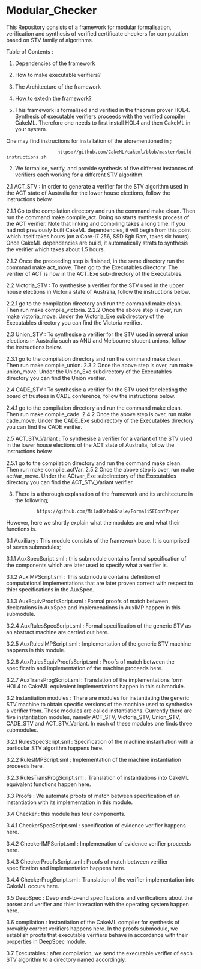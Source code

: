 # Modular_Checker
This Repository consists of a framework for modular formalisation, verification and synthesis of verified certificate checkers for computation based on STV family of algorithms.


Table of Contents :

1. Dependencies of the framework
2. How to make executable verifiers?
3. The Architecture of the framework
4. How to extedn the framework?


1. This framework is formalised and verified in the theorem prover HOL4. Synthesis of executable verifiers proceeds with the verified compiler CakeML. Therefore one needs to first install HOL4 and then CakeML in your system.

One may find instructions for installation of the aforementioned in ;

                       https://github.com/CakeML/cakeml/blob/master/build-instructions.sh 


2. We formalise, verify, and provide synthesis of five different instances of verifiers each working for a different STV algorithm. 

2.1 ACT_STV : In order to generate a verifier for the STV algorithm used in the ACT state of Australia for the lower house elections, follow the instructions below.

  2.1.1 Go to the compilation directory and run the command make clean. Then run the command make compile_act. Doing so starts synthesis process of the ACT verifier. Note that linking and compiling takes a long time. If you had not previously built CakeML dependencies, it will begin from this point which itself takes hours (on a Core-i7 256, SSD 8gb Ram, takes six hours). Once CakeML dependencies are build, it automatically strats to synthesis the verifier which takes about 1.5 hours. 

  2.1.2 Once the preceeding step is finished, in the same directory run the commnad make act_move. Then go to the Executables directory. The verifier of ACT is now in the ACT_Exe sub-directory of the Executables.

2.2 Victoria_STV : To synthesise a verifier for the STV used in the upper house elections in Victoria state of Australia, follow the instructions below. 

  2.2.1 go to the compilation directory and run the command make clean. Then run make compile_victoria. 
  2.2.2 Once the above step is over, run make victoria_move. Under the Victoria_Exe subdirectory of the Executables directory you can find the Victoria verifier.


2.3 Union_STV : To synthesise a verifier for the STV used in several union elections in Australia such as ANU and Melbourne student unions, follow the instructions below. 

  2.3.1 go to the compilation directory and run the command make clean. Then run make compile_union.
  2.3.2 Once the above step is over, run make union_move. Under the Union_Exe subdirectory of the Executables directory
you can find the Union verifier.


2.4 CADE_STV : To synthesise a verifier for the STV used for electing the board of trustees in CADE conference, follow the instructions below. 

  2.4.1 go to the compilation directory and run the command make clean. Then run make compile_cade.
  2.4.2 Once the above step is over, run make cade_move. Under the CADE_Exe subdirectory of the Executables directory
you can find the CADE verifier.


2.5 ACT_STV_Variant : To synthesise a verifier for a variant of the  STV used in the lower house elections of the ACT state of Australia, follow the instructions below. 

  2.5.1 go to the compilation directory and run the command make clean. Then run make compile_actVar.
  2.5.2 Once the above step is over, run make actVar_move. Under the ACtvar_Exe subdirectory of the Executables directory
you can find the ACT_STV_Variant verifier.


3. There is a thorough explanation of the framework and its architecture in the following;
          
               https://github.com/MiladKetabGhale/FormaliSEConfPaper

However, here we shortly explain what the modules are and what their functions is. 

3.1 Auxiliary : This module consists of the framework base. It is comprised of seven submodules;
 
  3.1.1 AuxSpecScript.sml : this submodule contains formal specification of the components which are later used to specify what a verifier is.

  3.1.2 AuxIMPScript.sml : This submodule contains definition of computational implementations that are later proven correct with respect to thier specifications in the AuxSpec.

  3.1.3 AuxEquivProofsScript.sml : Formal proofs of match between declarations in AuxSpec and implemenations in AuxIMP happen in this submodule.

  3.2.4 AuxRulesSpecScript.sml : Formal specification of the generic STV as an abstract machine are carried out here.

  3.2.5 AuxRulesIMPScript.sml : Implementation of the generic STV machine happens in this module.

  3.2.6 AuxRulesEquivProofsScript.sml : Proofs of match between the specificatio and implementation of the machine proceeds here.

  3.2.7 AuxTransProgScript.sml : Translation of the implementations form HOL4 to CakeML equivalent implementations happen in this submodule.

3.2 Instantiation modules : There are modules for instantiating the generic STV machine to obtain specific versions of the machine used to synthesise a verifier from. These modules are called instantiations. Currently there are five instantiation modules, namely ACT_STV, Victoria_STV, Union_STV, CADE_STV and ACT_STV_Variant. In each of these modules one finds three submodules.

  3.2.1 RulesSpecScript.sml : Specification of the machine instantiation with a particular STV algorithm happens here.

  3.2.2 RulesIMPScript.sml : Implementation of the machine instantiation proceeds here.

  3.2.3 RulesTransProgScript.sml : Translation of instantiations into CakeML equivalent functions happen here.

3.3 Proofs : We automate proofs of match between specification of an instantiation with its implementation in this module. 

3.4 Checker : this module has four components.

  3.4.1 CheckerSpecScript.sml : specification of evidence verifier happens here. 

  3.4.2 CheckerIMPScript.sml : Implemenation of evidence verifier proceeds here. 

  3.4.3 CheckerProofsScript.sml : Proofs of match between verifier specification and implementation happens here.

  3.4.4 CheckerProgScript.sml : Translation of the verifier implementation into CakeML occurs here.

3.5 DeepSpec : Deep end-to-end specifications and verifications about the parser and verifier and thier interaction with the operating system happen here. 

3.6 compilation : Instantiation of the CakeML compiler for synthesis of provably correct verifiers happens here. In the proofs submodule, we establish proofs that executable verifiers behave in accordance with their properties in DeepSpec module.

3.7 Executables : after compilation, we send the executable verifier of each STV algorithm to a directory named accordingly. 

 
